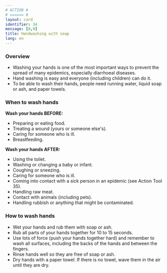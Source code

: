 ```yaml
---
# ACTION #
# ====== #
layout: card
identifier: 34
message: [8,9]
title: Handwashing with soap
lang: en
---
```


### Overview

- Washing your hands is one of the most important ways to prevent the spread of many epidemics, especially diarrhoeal diseases.
- Hand washing is easy and everyone (including children) can do it. 
- To be able to wash their hands, people need running water, liquid soap or ash, and paper towels. 

### When to wash hands 

**Wash your hands BEFORE:**
- Preparing or eating food.
- Treating a wound (yours or someone else's).
- Caring for someone who is ill.
- Breastfeeding.

**Wash your hands AFTER:**
-	Using the toilet.
-	Washing or changing a baby or infant. 
- Coughing or sneezing.
- Caring for someone who is ill.
- Coming into contact with a sick person in an epidemic (see Action Tool 35).
-	Handling raw meat.
- Contact with animals (including pets).
- Handling rubbish or anything that might be contaminated.

### How to wash hands

- Wet your hands and rub them with soap or ash.
- Rub all parts of your hands together for 10 to 15 seconds. 
- Use lots of force (push your hands together hard) and remember to wash all surfaces, including the backs of the hands and between the fingers.
- Rinse hands well so they are free of soap or ash.
- Dry hands with a paper towel. If there is no towel, wave them in the air until they are dry.
